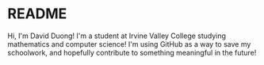 # README

Hi, I'm David Duong! I'm a student at Irvine Valley College studying mathematics and computer science!
I'm using GitHub as a way to save my schoolwork, and hopefully contribute to something meaningful in the future!
